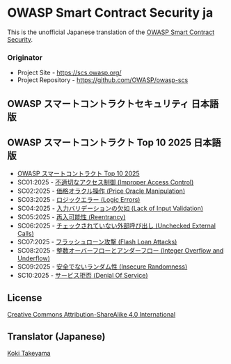 # OWASP Smart Contract Security ja

This is the unofficial Japanese translation of the [OWASP Smart Contract Security](https://github.com/OWASP/owasp-scs).

### Originator

- Project Site - <https://scs.owasp.org/>
- Project Repository - <https://github.com/OWASP/owasp-scs>

## OWASP スマートコントラクトセキュリティ 日本語版

## OWASP スマートコントラクト Top 10 2025 日本語版

* [OWASP スマートコントラクト Top 10 2025](Document/docs/sctop10/index.md)
* SC01:2025 - [不適切なアクセス制御 (Improper Access Control)](Document/docs/sctop10/SC01-AccessControlVulnerabilities.md)
* SC02:2025 - [価格オラクル操作 (Price Oracle Manipulation)](Document/docs/sctop10/SC02-PriceOracleManipulation.md)
* SC03:2025 - [ロジックエラー (Logic Errors)](Document/docs/sctop10/SC03-LogicErrors.md)
* SC04:2025 - [入力バリデーションの欠如 (Lack of Input Validation)](Document/docs/sctop10/SC04-LackOfInputValidation.md)
* SC05:2025 - [再入可能性 (Reentrancy)](Document/docs/sctop10/SC05-Reentrancy.md)
* SC06:2025 - [チェックされていない外部呼び出し (Unchecked External Calls)](Document/docs/sctop10/SC06-UncheckedExternalCalls.md)
* SC07:2025 - [フラッシュローン攻撃 (Flash Loan Attacks)](Document/docs/sctop10/SC07-FlashLoanAttacks.md)
* SC08:2025 - [整数オーバーフローとアンダーフロー (Integer Overflow and Underflow)](Document/docs/sctop10/SC08-IntegerOverUnderFlow.md)
* SC09:2025 - [安全でないランダム性 (Insecure Randomness)](Document/docs/sctop10/SC09-InsecureRandomness.md)
* SC10:2025 - [サービス拒否 (Denial Of Service)](Document/docs/sctop10/SC10-DenailOfService.md)

## License

[Creative Commons Attribution-ShareAlike 4.0 International](https://creativecommons.org/licenses/by-sa/4.0/)

## Translator (Japanese)

[Koki Takeyama](https://github.com/coky-t)
